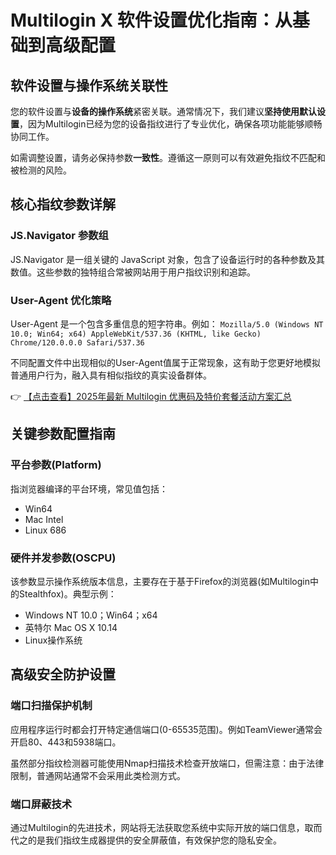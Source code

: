 # Multilogin X 软件设置优化指南：从基础到高级配置

## 软件设置与操作系统关联性

您的软件设置与**设备的操作系统**紧密关联。通常情况下，我们建议**坚持使用默认设置**，因为Multilogin已经为您的设备指纹进行了专业优化，确保各项功能能够顺畅协同工作。

如需调整设置，请务必保持参数**一致性**。遵循这一原则可以有效避免指纹不匹配和被检测的风险。

## 核心指纹参数详解

### JS.Navigator 参数组
JS.Navigator 是一组关键的 JavaScript 对象，包含了设备运行时的各种参数及其数值。这些参数的独特组合常被网站用于用户指纹识别和追踪。

### User-Agent 优化策略
User-Agent 是一个包含多重信息的短字符串。例如：
`Mozilla/5.0 (Windows NT 10.0; Win64; x64) AppleWebKit/537.36 (KHTML, like Gecko) Chrome/120.0.0.0 Safari/537.36`

不同配置文件中出现相似的User-Agent值属于正常现象，这有助于您更好地模拟普通用户行为，融入具有相似指纹的真实设备群体。

👉 [【点击查看】2025年最新 Multilogin 优惠码及特价套餐活动方案汇总](https://bit.ly/multIlogin)

## 关键参数配置指南

### 平台参数(Platform)
指浏览器编译的平台环境，常见值包括：
- Win64
- Mac Intel
- Linux 686

### 硬件并发参数(OSCPU)
该参数显示操作系统版本信息，主要存在于基于Firefox的浏览器(如Multilogin中的Stealthfox)。典型示例：
- Windows NT 10.0；Win64；x64
- 英特尔 Mac OS X 10.14
- Linux操作系统

## 高级安全防护设置

### 端口扫描保护机制
应用程序运行时都会打开特定通信端口(0-65535范围)。例如TeamViewer通常会开启80、443和5938端口。

虽然部分指纹检测器可能使用Nmap扫描技术检查开放端口，但需注意：由于法律限制，普通网站通常不会采用此类检测方式。

### 端口屏蔽技术
通过Multilogin的先进技术，网站将无法获取您系统中实际开放的端口信息，取而代之的是我们指纹生成器提供的安全屏蔽值，有效保护您的隐私安全。